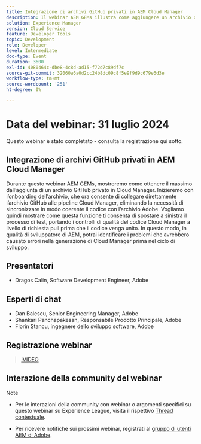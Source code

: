 ```yaml
---
title: Integrazione di archivi GitHub privati in AEM Cloud Manager
description: Il webinar AEM GEMs illustra come aggiungere un archivio GitHub privato in Cloud Manager, collegarlo direttamente alle pipeline e testare a sinistra per identificare i problemi a livello di richiesta di pull prima di unire il codice.
solution: Experience Manager
version: Cloud Service
feature: Developer Tools
topic: Development
role: Developer
level: Intermediate
doc-type: Event
duration: 3600
exl-id: 4080464c-dbe8-4c8d-ad15-f72d7c89df7c
source-git-commit: 32060a6a0d2cc24b8dc09c8f5e9f9d9c679e6d3e
workflow-type: tm+mt
source-wordcount: '251'
ht-degree: 0%

---
```


# Data del webinar: 31 luglio 2024

Questo webinar è stato completato - consulta la registrazione qui sotto.

## Integrazione di archivi GitHub privati in AEM Cloud Manager

Durante questo webinar AEM GEMs, mostreremo come ottenere il massimo dall’aggiunta di un archivio GitHub privato in Cloud Manager. Inizieremo con l’onboarding dell’archivio, che ora consente di collegare direttamente l’archivio GitHub alle pipeline Cloud Manager, eliminando la necessità di sincronizzare in modo coerente il codice con l’archivio Adobe. Vogliamo quindi mostrare come questa funzione ti consenta di spostare a sinistra il processo di test, portando i controlli di qualità del codice Cloud Manager a livello di richiesta pull prima che il codice venga unito. In questo modo, in qualità di sviluppatore di AEM, potrai identificare i problemi che avrebbero causato errori nella generazione di Cloud Manager prima nel ciclo di sviluppo.

## Presentatori

* Dragos Calin, Software Development Engineer, Adobe

## Esperti di chat

* Dan Balescu, Senior Engineering Manager, Adobe
* Shankari Panchapakesan, Responsabile Prodotto Principale, Adobe
* Florin Stancu, ingegnere dello sviluppo software, Adobe

## Registrazione webinar

>[!VIDEO](https://video.tv.adobe.com/v/3432350)

## Interazione della community del webinar

>[!NOTE]
>
>* Per le interazioni della community con webinar o argomenti specifici su questo webinar su Experience League, visita il rispettivo [Thread contestuale](https://adobe.ly/4f1jhMo).
>
>* Per ricevere notifiche sui prossimi webinar, registrati al [gruppo di utenti AEM di Adobe](https://aem-augs.adobe.com/).
